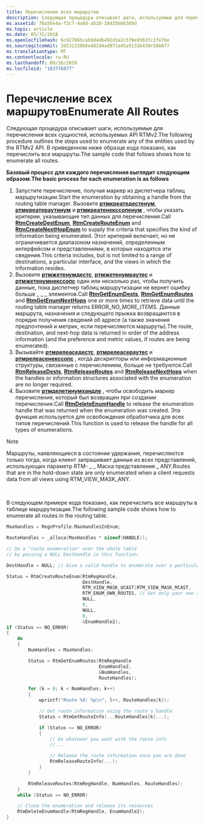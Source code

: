 ```yaml
---
title: Перечисление всех маршрутов
description: Следующая процедура описывает шаги, используемые для перечисления всех сущностей, используемых API RTMv2. В приведенном ниже образце кода показано, как перечислить все маршруты.
ms.assetid: 78a50e4a-f3c7-4a0d-a528-18d35b66369d
ms.topic: article
ms.date: 05/31/2018
ms.openlocfilehash: 6c927665cab8d4db492d3a2c5f8e9363fc1fe7be
ms.sourcegitcommit: 2d531328b6ed82d4ad971a45a5131b430c5866f7
ms.translationtype: MT
ms.contentlocale: ru-RU
ms.lasthandoff: 09/16/2019
ms.locfileid: "103776877"
---
```

# <a name="enumerate-all-routes"></a><span data-ttu-id="fd4a5-104">Перечисление всех маршрутов</span><span class="sxs-lookup"><span data-stu-id="fd4a5-104">Enumerate All Routes</span></span>

<span data-ttu-id="fd4a5-105">Следующая процедура описывает шаги, используемые для перечисления всех сущностей, используемых API RTMv2.</span><span class="sxs-lookup"><span data-stu-id="fd4a5-105">The following procedure outlines the steps used to enumerate any of the entities used by the RTMv2 API.</span></span> <span data-ttu-id="fd4a5-106">В приведенном ниже образце кода показано, как перечислить все маршруты.</span><span class="sxs-lookup"><span data-stu-id="fd4a5-106">The sample code that follows shows how to enumerate all routes.</span></span>

<span data-ttu-id="fd4a5-107">**Базовый процесс для каждого перечисления выглядит следующим образом.**</span><span class="sxs-lookup"><span data-stu-id="fd4a5-107">**The basic process for each enumeration is as follows**</span></span>

1.  <span data-ttu-id="fd4a5-108">Запустите перечисление, получая маркер из диспетчера таблиц маршрутизации.</span><span class="sxs-lookup"><span data-stu-id="fd4a5-108">Start the enumeration by obtaining a handle from the routing table manager.</span></span> <span data-ttu-id="fd4a5-109">Вызовите [**ртмкреатедестенум**](/windows/desktop/api/Rtmv2/nf-rtmv2-rtmcreatedestenum), [**ртмкреатераутинум**](/windows/desktop/api/Rtmv2/nf-rtmv2-rtmcreaterouteenum) и [**ртмкреатенекссопенум**](/windows/desktop/api/Rtmv2/nf-rtmv2-rtmcreatenexthopenum) , чтобы указать критерии, указывающие тип данных для перечисления.</span><span class="sxs-lookup"><span data-stu-id="fd4a5-109">Call [**RtmCreateDestEnum**](/windows/desktop/api/Rtmv2/nf-rtmv2-rtmcreatedestenum), [**RtmCreateRouteEnum**](/windows/desktop/api/Rtmv2/nf-rtmv2-rtmcreaterouteenum) and [**RtmCreateNextHopEnum**](/windows/desktop/api/Rtmv2/nf-rtmv2-rtmcreatenexthopenum) to supply the criteria that specifies the kind of information being enumerated.</span></span> <span data-ttu-id="fd4a5-110">Этот критерий включает, но не ограничивается диапазоном назначений, определенным интерфейсом и представлениями, в которых находятся эти сведения.</span><span class="sxs-lookup"><span data-stu-id="fd4a5-110">This criteria includes, but is not limited to a range of destinations, a particular interface, and the views in which the information resides.</span></span>
2.  <span data-ttu-id="fd4a5-111">Вызовите [**ртмжетенумдестс**](/windows/desktop/api/Rtmv2/nf-rtmv2-rtmgetenumdests), [**ртмжетенумраутес**](/windows/desktop/api/Rtmv2/nf-rtmv2-rtmgetenumroutes) и [**ртмжетенумнекссопс**](/windows/desktop/api/Rtmv2/nf-rtmv2-rtmgetenumnexthops) один или несколько раз, чтобы получить данные, пока диспетчер таблиц маршрутизации не вернет ошибку больше \_ \_ \_ элементов.</span><span class="sxs-lookup"><span data-stu-id="fd4a5-111">Call [**RtmGetEnumDests**](/windows/desktop/api/Rtmv2/nf-rtmv2-rtmgetenumdests), [**RtmGetEnumRoutes**](/windows/desktop/api/Rtmv2/nf-rtmv2-rtmgetenumroutes) and [**RtmGetEnumNextHops**](/windows/desktop/api/Rtmv2/nf-rtmv2-rtmgetenumnexthops) one or more times to retrieve data until the routing table manager returns ERROR\_NO\_MORE\_ITEMS.</span></span> <span data-ttu-id="fd4a5-112">Данные маршрута, назначения и следующего прыжка возвращаются в порядке получения сведений об адресе (а также значения предпочтений и метрик, если перечисляются маршруты).</span><span class="sxs-lookup"><span data-stu-id="fd4a5-112">The route, destination, and next-hop data is returned in order of the address information (and the preference and metric values, if routes are being enumerated).</span></span>
3.  <span data-ttu-id="fd4a5-113">Вызывайте [**ртмрелеаседестс**](/windows/desktop/api/Rtmv2/nf-rtmv2-rtmreleasedests), [**ртмрелеасераутес**](/windows/desktop/api/Rtmv2/nf-rtmv2-rtmreleaseroutes) и [**ртмрелеасенекссопс**](/windows/desktop/api/Rtmv2/nf-rtmv2-rtmreleasenexthops) , когда дескрипторы или информационные структуры, связанные с перечислением, больше не требуются.</span><span class="sxs-lookup"><span data-stu-id="fd4a5-113">Call [**RtmReleaseDests**](/windows/desktop/api/Rtmv2/nf-rtmv2-rtmreleasedests), [**RtmReleaseRoutes**](/windows/desktop/api/Rtmv2/nf-rtmv2-rtmreleaseroutes) and [**RtmReleaseNextHops**](/windows/desktop/api/Rtmv2/nf-rtmv2-rtmreleasenexthops) when the handles or information structures associated with the enumeration are no longer required.</span></span>
4.  <span data-ttu-id="fd4a5-114">Вызовите [**ртмделетинумхандле**](/windows/desktop/api/Rtmv2/nf-rtmv2-rtmdeleteenumhandle) , чтобы освободить маркер перечисления, который был возвращен при создании перечисления.</span><span class="sxs-lookup"><span data-stu-id="fd4a5-114">Call [**RtmDeleteEnumHandle**](/windows/desktop/api/Rtmv2/nf-rtmv2-rtmdeleteenumhandle) to release the enumeration handle that was returned when the enumeration was created.</span></span> <span data-ttu-id="fd4a5-115">Эта функция используется для освобождения обработчика для всех типов перечислений.</span><span class="sxs-lookup"><span data-stu-id="fd4a5-115">This function is used to release the handle for all types of enumerations.</span></span>

> [!Note]  
> <span data-ttu-id="fd4a5-116">Маршруты, наявляющиеся в состоянии удержания, перечисляются только тогда, когда клиент запрашивает данные из всех представлений, использующих параметр RTM- \_ \_ Маска представления \_ ANY.</span><span class="sxs-lookup"><span data-stu-id="fd4a5-116">Routes that are in the hold-down state are only enumerated when a client requests data from all views using RTM\_VIEW\_MASK\_ANY.</span></span>

 

<span data-ttu-id="fd4a5-117">В следующем примере кода показано, как перечислить все маршруты в таблице маршрутизации.</span><span class="sxs-lookup"><span data-stu-id="fd4a5-117">The following sample code shows how to enumerate all routes in the routing table.</span></span>


```C++
MaxHandles = RegnProfile.MaxHandlesInEnum;

RouteHandles = _alloca(MaxHandles * sizeof(HANDLE));

// Do a "route enumeration" over the whole table
// by passing a NULL DestHandle in this function.

DestHandle = NULL; // Give a valid handle to enumerate over a particular destination

Status = RtmCreateRouteEnum(RtmRegHandle,
                            DestHandle,
                            RTM_VIEW_MASK_UCAST|RTM_VIEW_MASK_MCAST,
                            RTM_ENUM_OWN_ROUTES, // Get only your own routes
                            NULL,
                            0,
                            NULL,
                            0,
                            &EnumHandle2);
if (Status == NO_ERROR)
{
    do
    {
        NumHandles = MaxHandles;

        Status = RtmGetEnumRoutes(RtmRegHandle
                                  EnumHandle2,
                                  &NumHandles,
                                  RouteHandles);

        for (k = 0; k < NumHandles; k++)
        {
            wprintf("Route %d: %p\n", l++, RouteHandles[k]);

            // Get route information using the route's handle
            Status = RtmGetRouteInfo(...RouteHandles[k]...);

            if (Status == NO_ERROR)
            {
                // Do whatever you want with the route info
                //...

                // Release the route information once you are done
                RtmReleaseRouteInfo(...);
            }
        }

        RtmReleaseRoutes(RtmRegHandle, NumHandles, RouteHandles);
    }
    while (Status == NO_ERROR)

    // Close the enumeration and release its resources
    RtmDeleteEnumHandle(RtmRegHandle, EnumHandle2);
}
```



 

 




